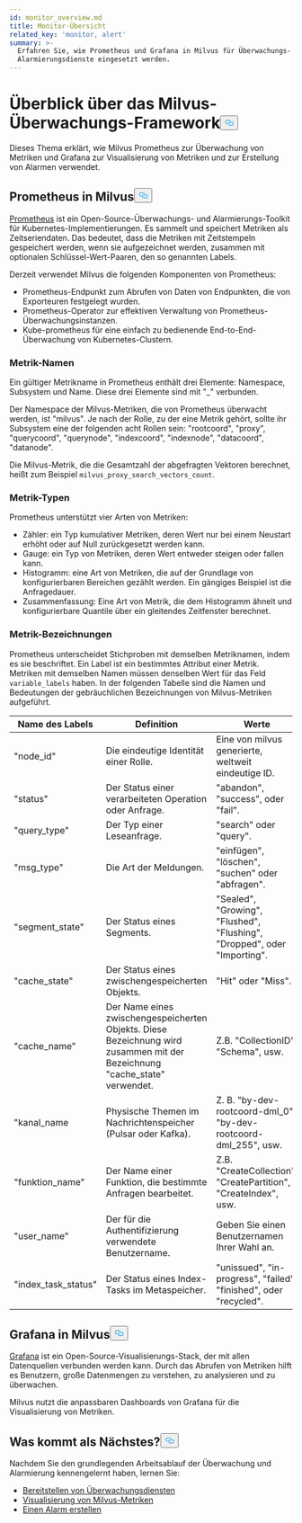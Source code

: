 ```yaml
---
id: monitor_overview.md
title: Monitor-Übersicht
related_key: 'monitor, alert'
summary: >-
  Erfahren Sie, wie Prometheus und Grafana in Milvus für Überwachungs- und
  Alarmierungsdienste eingesetzt werden.
---
```

<h1 id="Milvus-monitoring-framework-overview" class="common-anchor-header">Überblick über das Milvus-Überwachungs-Framework<button data-href="#Milvus-monitoring-framework-overview" class="anchor-icon" translate="no">
      <svg translate="no"
        aria-hidden="true"
        focusable="false"
        height="20"
        version="1.1"
        viewBox="0 0 16 16"
        width="16"
      >
        <path
          fill="#0092E4"
          fill-rule="evenodd"
          d="M4 9h1v1H4c-1.5 0-3-1.69-3-3.5S2.55 3 4 3h4c1.45 0 3 1.69 3 3.5 0 1.41-.91 2.72-2 3.25V8.59c.58-.45 1-1.27 1-2.09C10 5.22 8.98 4 8 4H4c-.98 0-2 1.22-2 2.5S3 9 4 9zm9-3h-1v1h1c1 0 2 1.22 2 2.5S13.98 12 13 12H9c-.98 0-2-1.22-2-2.5 0-.83.42-1.64 1-2.09V6.25c-1.09.53-2 1.84-2 3.25C6 11.31 7.55 13 9 13h4c1.45 0 3-1.69 3-3.5S14.5 6 13 6z"
        ></path>
      </svg>
    </button></h1><p>Dieses Thema erklärt, wie Milvus Prometheus zur Überwachung von Metriken und Grafana zur Visualisierung von Metriken und zur Erstellung von Alarmen verwendet.</p>
<h2 id="Prometheus-in-Milvus" class="common-anchor-header">Prometheus in Milvus<button data-href="#Prometheus-in-Milvus" class="anchor-icon" translate="no">
      <svg translate="no"
        aria-hidden="true"
        focusable="false"
        height="20"
        version="1.1"
        viewBox="0 0 16 16"
        width="16"
      >
        <path
          fill="#0092E4"
          fill-rule="evenodd"
          d="M4 9h1v1H4c-1.5 0-3-1.69-3-3.5S2.55 3 4 3h4c1.45 0 3 1.69 3 3.5 0 1.41-.91 2.72-2 3.25V8.59c.58-.45 1-1.27 1-2.09C10 5.22 8.98 4 8 4H4c-.98 0-2 1.22-2 2.5S3 9 4 9zm9-3h-1v1h1c1 0 2 1.22 2 2.5S13.98 12 13 12H9c-.98 0-2-1.22-2-2.5 0-.83.42-1.64 1-2.09V6.25c-1.09.53-2 1.84-2 3.25C6 11.31 7.55 13 9 13h4c1.45 0 3-1.69 3-3.5S14.5 6 13 6z"
        ></path>
      </svg>
    </button></h2><p><a href="https://prometheus.io/docs/introduction/overview/">Prometheus</a> ist ein Open-Source-Überwachungs- und Alarmierungs-Toolkit für Kubernetes-Implementierungen. Es sammelt und speichert Metriken als Zeitseriendaten. Das bedeutet, dass die Metriken mit Zeitstempeln gespeichert werden, wenn sie aufgezeichnet werden, zusammen mit optionalen Schlüssel-Wert-Paaren, den so genannten Labels.</p>
<p>Derzeit verwendet Milvus die folgenden Komponenten von Prometheus:</p>
<ul>
<li>Prometheus-Endpunkt zum Abrufen von Daten von Endpunkten, die von Exporteuren festgelegt wurden.</li>
<li>Prometheus-Operator zur effektiven Verwaltung von Prometheus-Überwachungsinstanzen.</li>
<li>Kube-prometheus für eine einfach zu bedienende End-to-End-Überwachung von Kubernetes-Clustern.</li>
</ul>
<h3 id="Metric-names" class="common-anchor-header">Metrik-Namen</h3><p>Ein gültiger Metrikname in Prometheus enthält drei Elemente: Namespace, Subsystem und Name. Diese drei Elemente sind mit &quot;_&quot; verbunden.</p>
<p>Der Namespace der Milvus-Metriken, die von Prometheus überwacht werden, ist &quot;milvus&quot;. Je nach der Rolle, zu der eine Metrik gehört, sollte ihr Subsystem eine der folgenden acht Rollen sein: &quot;rootcoord&quot;, &quot;proxy&quot;, &quot;querycoord&quot;, &quot;querynode&quot;, &quot;indexcoord&quot;, &quot;indexnode&quot;, &quot;datacoord&quot;, &quot;datanode&quot;.</p>
<p>Die Milvus-Metrik, die die Gesamtzahl der abgefragten Vektoren berechnet, heißt zum Beispiel <code translate="no">milvus_proxy_search_vectors_count</code>.</p>
<h3 id="Metric-types" class="common-anchor-header">Metrik-Typen</h3><p>Prometheus unterstützt vier Arten von Metriken:</p>
<ul>
<li>Zähler: ein Typ kumulativer Metriken, deren Wert nur bei einem Neustart erhöht oder auf Null zurückgesetzt werden kann.</li>
<li>Gauge: ein Typ von Metriken, deren Wert entweder steigen oder fallen kann.</li>
<li>Histogramm: eine Art von Metriken, die auf der Grundlage von konfigurierbaren Bereichen gezählt werden. Ein gängiges Beispiel ist die Anfragedauer.</li>
<li>Zusammenfassung: Eine Art von Metrik, die dem Histogramm ähnelt und konfigurierbare Quantile über ein gleitendes Zeitfenster berechnet.</li>
</ul>
<h3 id="Metric-labels" class="common-anchor-header">Metrik-Bezeichnungen</h3><p>Prometheus unterscheidet Stichproben mit demselben Metriknamen, indem es sie beschriftet. Ein Label ist ein bestimmtes Attribut einer Metrik. Metriken mit demselben Namen müssen denselben Wert für das Feld <code translate="no">variable_labels</code> haben. In der folgenden Tabelle sind die Namen und Bedeutungen der gebräuchlichen Bezeichnungen von Milvus-Metriken aufgeführt.</p>
<table>
<thead>
<tr><th>Name des Labels</th><th>Definition</th><th>Werte</th></tr>
</thead>
<tbody>
<tr><td>"node_id"</td><td>Die eindeutige Identität einer Rolle.</td><td>Eine von milvus generierte, weltweit eindeutige ID.</td></tr>
<tr><td>"status"</td><td>Der Status einer verarbeiteten Operation oder Anfrage.</td><td>&quot;abandon&quot;, &quot;success&quot;, oder &quot;fail&quot;.</td></tr>
<tr><td>"query_type"</td><td>Der Typ einer Leseanfrage.</td><td>&quot;search&quot; oder &quot;query&quot;.</td></tr>
<tr><td>"msg_type"</td><td>Die Art der Meldungen.</td><td>&quot;einfügen&quot;, &quot;löschen&quot;, &quot;suchen&quot; oder &quot;abfragen&quot;.</td></tr>
<tr><td>"segment_state"</td><td>Der Status eines Segments.</td><td>&quot;Sealed&quot;, &quot;Growing&quot;, &quot;Flushed&quot;, &quot;Flushing&quot;, &quot;Dropped&quot;, oder &quot;Importing&quot;.</td></tr>
<tr><td>"cache_state"</td><td>Der Status eines zwischengespeicherten Objekts.</td><td>&quot;Hit&quot; oder &quot;Miss&quot;.</td></tr>
<tr><td>"cache_name"</td><td>Der Name eines zwischengespeicherten Objekts. Diese Bezeichnung wird zusammen mit der Bezeichnung &quot;cache_state&quot; verwendet.</td><td>Z.B. &quot;CollectionID&quot;, &quot;Schema&quot;, usw.</td></tr>
<tr><td>&quot;kanal_name</td><td>Physische Themen im Nachrichtenspeicher (Pulsar oder Kafka).</td><td>Z. B. &quot;by-dev-rootcoord-dml_0&quot;, &quot;by-dev-rootcoord-dml_255&quot;, usw.</td></tr>
<tr><td>"funktion_name"</td><td>Der Name einer Funktion, die bestimmte Anfragen bearbeitet.</td><td>Z.B. &quot;CreateCollection&quot;, &quot;CreatePartition&quot;, &quot;CreateIndex&quot;, usw.</td></tr>
<tr><td>"user_name"</td><td>Der für die Authentifizierung verwendete Benutzername.</td><td>Geben Sie einen Benutzernamen Ihrer Wahl an.</td></tr>
<tr><td>"index_task_status"</td><td>Der Status eines Index-Tasks im Metaspeicher.</td><td>&quot;unissued&quot;, &quot;in-progress&quot;, &quot;failed&quot;, &quot;finished&quot;, oder &quot;recycled&quot;.</td></tr>
</tbody>
</table>
<h2 id="Grafana-in-Milvus" class="common-anchor-header">Grafana in Milvus<button data-href="#Grafana-in-Milvus" class="anchor-icon" translate="no">
      <svg translate="no"
        aria-hidden="true"
        focusable="false"
        height="20"
        version="1.1"
        viewBox="0 0 16 16"
        width="16"
      >
        <path
          fill="#0092E4"
          fill-rule="evenodd"
          d="M4 9h1v1H4c-1.5 0-3-1.69-3-3.5S2.55 3 4 3h4c1.45 0 3 1.69 3 3.5 0 1.41-.91 2.72-2 3.25V8.59c.58-.45 1-1.27 1-2.09C10 5.22 8.98 4 8 4H4c-.98 0-2 1.22-2 2.5S3 9 4 9zm9-3h-1v1h1c1 0 2 1.22 2 2.5S13.98 12 13 12H9c-.98 0-2-1.22-2-2.5 0-.83.42-1.64 1-2.09V6.25c-1.09.53-2 1.84-2 3.25C6 11.31 7.55 13 9 13h4c1.45 0 3-1.69 3-3.5S14.5 6 13 6z"
        ></path>
      </svg>
    </button></h2><p><a href="https://grafana.com/docs/grafana/latest/introduction/">Grafana</a> ist ein Open-Source-Visualisierungs-Stack, der mit allen Datenquellen verbunden werden kann. Durch das Abrufen von Metriken hilft es Benutzern, große Datenmengen zu verstehen, zu analysieren und zu überwachen.</p>
<p>Milvus nutzt die anpassbaren Dashboards von Grafana für die Visualisierung von Metriken.</p>
<h2 id="Whats-next" class="common-anchor-header">Was kommt als Nächstes?<button data-href="#Whats-next" class="anchor-icon" translate="no">
      <svg translate="no"
        aria-hidden="true"
        focusable="false"
        height="20"
        version="1.1"
        viewBox="0 0 16 16"
        width="16"
      >
        <path
          fill="#0092E4"
          fill-rule="evenodd"
          d="M4 9h1v1H4c-1.5 0-3-1.69-3-3.5S2.55 3 4 3h4c1.45 0 3 1.69 3 3.5 0 1.41-.91 2.72-2 3.25V8.59c.58-.45 1-1.27 1-2.09C10 5.22 8.98 4 8 4H4c-.98 0-2 1.22-2 2.5S3 9 4 9zm9-3h-1v1h1c1 0 2 1.22 2 2.5S13.98 12 13 12H9c-.98 0-2-1.22-2-2.5 0-.83.42-1.64 1-2.09V6.25c-1.09.53-2 1.84-2 3.25C6 11.31 7.55 13 9 13h4c1.45 0 3-1.69 3-3.5S14.5 6 13 6z"
        ></path>
      </svg>
    </button></h2><p>Nachdem Sie den grundlegenden Arbeitsablauf der Überwachung und Alarmierung kennengelernt haben, lernen Sie:</p>
<ul>
<li><a href="/docs/de/v2.4.x/monitor.md">Bereitstellen von Überwachungsdiensten</a></li>
<li><a href="/docs/de/v2.4.x/visualize.md">Visualisierung von Milvus-Metriken</a></li>
<li><a href="/docs/de/v2.4.x/alert.md">Einen Alarm erstellen</a></li>
</ul>
